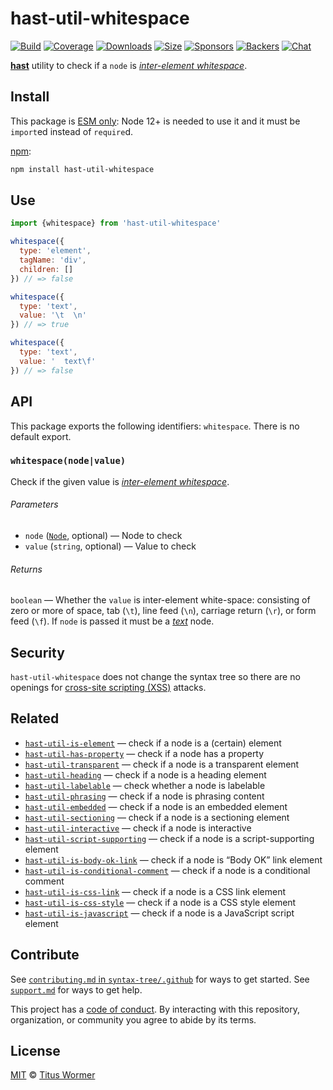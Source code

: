 # hast-util-whitespace

[![Build][build-badge]][build]
[![Coverage][coverage-badge]][coverage]
[![Downloads][downloads-badge]][downloads]
[![Size][size-badge]][size]
[![Sponsors][sponsors-badge]][collective]
[![Backers][backers-badge]][collective]
[![Chat][chat-badge]][chat]

[**hast**][hast] utility to check if a `node` is [*inter-element
whitespace*][spec].

## Install

This package is [ESM only](https://gist.github.com/sindresorhus/a39789f98801d908bbc7ff3ecc99d99c):
Node 12+ is needed to use it and it must be `import`ed instead of `require`d.

[npm][]:

```sh
npm install hast-util-whitespace
```

## Use

```js
import {whitespace} from 'hast-util-whitespace'

whitespace({
  type: 'element',
  tagName: 'div',
  children: []
}) // => false

whitespace({
  type: 'text',
  value: '\t  \n'
}) // => true

whitespace({
  type: 'text',
  value: '  text\f'
}) // => false
```

## API

This package exports the following identifiers: `whitespace`.
There is no default export.

### `whitespace(node|value)`

Check if the given value is [*inter-element whitespace*][spec].

###### Parameters

*   `node` ([`Node`][node], optional) — Node to check
*   `value` (`string`, optional) — Value to check

###### Returns

`boolean` — Whether the `value` is inter-element white-space: consisting of zero
or more of space, tab (`\t`), line feed (`\n`), carriage return (`\r`), or form
feed (`\f`).
If `node` is passed it must be a [*text*][text] node.

## Security

`hast-util-whitespace` does not change the syntax tree so there are no openings
for [cross-site scripting (XSS)][xss] attacks.

## Related

*   [`hast-util-is-element`](https://github.com/syntax-tree/hast-util-is-element)
    — check if a node is a (certain) element
*   [`hast-util-has-property`](https://github.com/syntax-tree/hast-util-has-property)
    — check if a node has a property
*   [`hast-util-transparent`](https://github.com/syntax-tree/hast-util-transparent)
    — check if a node is a transparent element
*   [`hast-util-heading`](https://github.com/syntax-tree/hast-util-heading)
    — check if a node is a heading element
*   [`hast-util-labelable`](https://github.com/syntax-tree/hast-util-labelable)
    — check whether a node is labelable
*   [`hast-util-phrasing`](https://github.com/syntax-tree/hast-util-phrasing)
    — check if a node is phrasing content
*   [`hast-util-embedded`](https://github.com/syntax-tree/hast-util-embedded)
    — check if a node is an embedded element
*   [`hast-util-sectioning`](https://github.com/syntax-tree/hast-util-sectioning)
    — check if a node is a sectioning element
*   [`hast-util-interactive`](https://github.com/syntax-tree/hast-util-interactive)
    — check if a node is interactive
*   [`hast-util-script-supporting`](https://github.com/syntax-tree/hast-util-script-supporting)
    — check if a node is a script-supporting element
*   [`hast-util-is-body-ok-link`](https://github.com/rehypejs/rehype-minify/tree/HEAD/packages/hast-util-is-body-ok-link)
    — check if a node is “Body OK” link element
*   [`hast-util-is-conditional-comment`](https://github.com/rehypejs/rehype-minify/tree/HEAD/packages/hast-util-is-conditional-comment)
    — check if a node is a conditional comment
*   [`hast-util-is-css-link`](https://github.com/rehypejs/rehype-minify/tree/HEAD/packages/hast-util-is-css-link)
    — check if a node is a CSS link element
*   [`hast-util-is-css-style`](https://github.com/rehypejs/rehype-minify/tree/HEAD/packages/hast-util-is-css-style)
    — check if a node is a CSS style element
*   [`hast-util-is-javascript`](https://github.com/rehypejs/rehype-minify/tree/HEAD/packages/hast-util-is-javascript)
    — check if a node is a JavaScript script element

## Contribute

See [`contributing.md` in `syntax-tree/.github`][contributing] for ways to get
started.
See [`support.md`][support] for ways to get help.

This project has a [code of conduct][coc].
By interacting with this repository, organization, or community you agree to
abide by its terms.

## License

[MIT][license] © [Titus Wormer][author]

<!-- Definition -->

[build-badge]: https://github.com/syntax-tree/hast-util-whitespace/workflows/main/badge.svg

[build]: https://github.com/syntax-tree/hast-util-whitespace/actions

[coverage-badge]: https://img.shields.io/codecov/c/github/syntax-tree/hast-util-whitespace.svg

[coverage]: https://codecov.io/github/syntax-tree/hast-util-whitespace

[downloads-badge]: https://img.shields.io/npm/dm/hast-util-whitespace.svg

[downloads]: https://www.npmjs.com/package/hast-util-whitespace

[size-badge]: https://img.shields.io/bundlephobia/minzip/hast-util-whitespace.svg

[size]: https://bundlephobia.com/result?p=hast-util-whitespace

[sponsors-badge]: https://opencollective.com/unified/sponsors/badge.svg

[backers-badge]: https://opencollective.com/unified/backers/badge.svg

[collective]: https://opencollective.com/unified

[chat-badge]: https://img.shields.io/badge/chat-discussions-success.svg

[chat]: https://github.com/syntax-tree/unist/discussions

[npm]: https://docs.npmjs.com/cli/install

[license]: license

[author]: https://wooorm.com

[contributing]: https://github.com/syntax-tree/.github/blob/HEAD/contributing.md

[support]: https://github.com/syntax-tree/.github/blob/HEAD/support.md

[coc]: https://github.com/syntax-tree/.github/blob/HEAD/code-of-conduct.md

[hast]: https://github.com/syntax-tree/hast

[spec]: https://html.spec.whatwg.org/#inter-element-whitespace

[node]: https://github.com/syntax-tree/hast#nodes

[text]: https://github.com/syntax-tree/hast#text

[xss]: https://en.wikipedia.org/wiki/Cross-site_scripting
